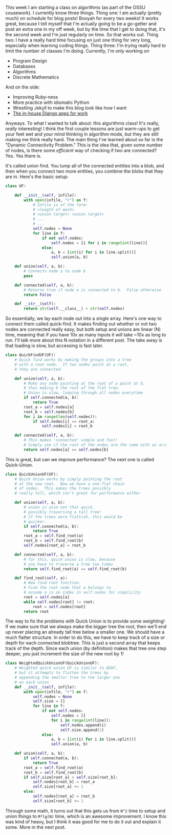 This week I am starting a class on algorithms (as part of the OSSU cousework).  I currently know three things.  Thing one: I am actually (pretty much) on schedule for blog posts!  Booyah for every two weeks!  It works great, because I tell myself that I'm actually going to be a go-getter and post an extra one in my off week, but by the time that I get to doing that, it's the second week and I'm just regularly on time.  So that works out.  Thing two: I have a really hard time focusing on just one thing for very long, especially when learning coding things.  Thing three: I'm trying really hard to limit the number of classes I'm doing.  Currently, I'm only working on

 * Program Design
 * Databases
 * Algorithms
 * Discrete Mathematics

And on the side:

 * Improving Ruby-ness
 * More practice with idiomatic Python
 * Wrestling Jekyll to make this blog look like how I want
 * [The in-house Django apps for work](https://github.com/rpalo/pq-portal)

Anyways.  To what I wanted to talk about: this algorithms class!  It's really, _really_ interesting!  I think the first couple lessons are just warm-ups to get your feet wet and your mind thinking in algorithm mode, but they are still making me think really hard.  The main thing I've learned about so far is the "Dynamic Connectivity Problem."  This is the idea that, given some number of nodes, is there some _efficient_ way of checking if two are connected?  Yes.  Yes there is.

It's called union find.  You lump all of the connected entities into a blob, and then when you connect two more entities, you combine the blobs that they are in.  Here's the basic setup:

```python
class UF:

    def __init__(self, infile):
        with open(infile, "r") as f:
            # Infile is of the form:
            # <length of mesh>
            # <union target> <union target>
            # ...
            # ...
            self.nodes = None
            for line in f:
                if not self.nodes:
                    self.nodes = [i for i in range(int(line))]
                else:
                    a, b = [int(i) for i in line.split()]
                    self.union(a, b)

    def union(self, a, b):
    	# Connects node a to node b
        pass

    def connected(self, a, b):
    	# Returns true if node a is connected to b.  False otherwise
        return False

    def __str__(self):
        return str(self.__class__) + str(self.nodes)

```

So essentially, we lay each node out into a single array.  Here's one way to connect them called quick-find.  It makes finding out whether or not two nodes are connected really easy, but both setup and unions are linear (N) time, meaning that if you have 10x as many inputs it will take ~10x as long to run.  I'll talk more about this N notation in a different post.  The take away is that loading is slow, but accessing is fast later.

```python
class QuickFindUF(UF):
    # Quick find works by making the groups into a tree
    # with a root node.  If two nodes point at a root,
    # they are connected.

    def union(self, a, b):
        # Make any node pointing at the root of a point at b,
        # thus making b the root of the flat tree.
        # Union is slow, looping through all nodes everytime
        if self.connected(a, b):
            return True
        root_a = self.nodes[a]
        root_b = self.nodes[b]
        for i in range(len(self.nodes)):
            if self.nodes[i] == root_a:
                self.nodes[i] = root_b

    def connected(self, a, b):
        # This makes 'connected' simple and fast!
        # Simply see if the root of the nodes are the same with an array access
        return self.nodes[a] == self.nodes[b]

```

This is great, but can we improve performance?  The next one is called Quick-Union.

```python
class QuickUnionUF(UF):
    # Quick Union works by simply pointing the root
    # at the new root.  Now we have a non-flat chain
    # of nodes.  This makes the trees possibly
    # really tall, which isn't great for performance either

    def union(self, a, b):
        # union is also not that quick,
        # possibly traversing a tall tree!
        # If the trees were flattish, this would be
        # quicker.
        if self.connected(a, b):
            return True
        root_a = self.find_root(a)
        root_b = self.find_root(b)
        self.nodes[root_a] = root_b

    def connected(self, a, b):
        # for this, quick union is slow, because
        # you have to traverse a tree two times
        return self.find_root(a) == self.find_root(b)

    def find_root(self, a):
    	# New find root function.
        # Find the root node that a belongs to
        # assume a is an index in self.nodes for simplicity
        root = self.nodes[a]
        while self.nodes[root] != root:
            root = self.nodes[root]
        return root

```

The way to fix the problems with Quick Union is to provide some weighting!  If we make sure that we always make the bigger tree the root, then we'll end up never placing an already tall tree below a smaller one.  We should have a much flatter structure.  In order to do this, we have to keep track of a size or depth for each connected blobtree.  This is just a second array that keeps track of the depth.  Since each union (by definition) makes that tree one step deeper, you just increment the size of the new root by 1!

```python
class WeightedQuickUnionUF(QuickUnionUF):
    # Weighted quick union UF is similar to QUUF,
    # but it attempts to flatten the trees by
    # appending the smaller tree to the larger one
    # on each union
    def __init__(self, infile):
        with open(infile, "r") as f:
            self.nodes = None
            self.size = []
            for line in f:
                if not self.nodes:
                    self.nodes = []
                    for i in range(int(line)):
                        self.nodes.append(i)
                        self.size.append(1)
                else:
                    a, b = [int(i) for i in line.split()]
                    self.union(a, b)

    def union(self, a, b):
        if self.connected(a, b):
            return True
        root_a = self.find_root(a)
        root_b = self.find_root(b)
        if self.size[root_a] > self.size[root_b]:
            self.nodes[root_b] = root_a
            self.size[root_a] += 1
        else:
            self.nodes[root_a] = root_b
            self.size[root_b] += 1
```

Through some math, it turns out that this gets us from `N^2` time to setup and union things to `M*lg(N)` time, which is an awesome improvement.  I know this was kind of heavy, but I think it was good for me to do it out and explain it some.  More in the next post.